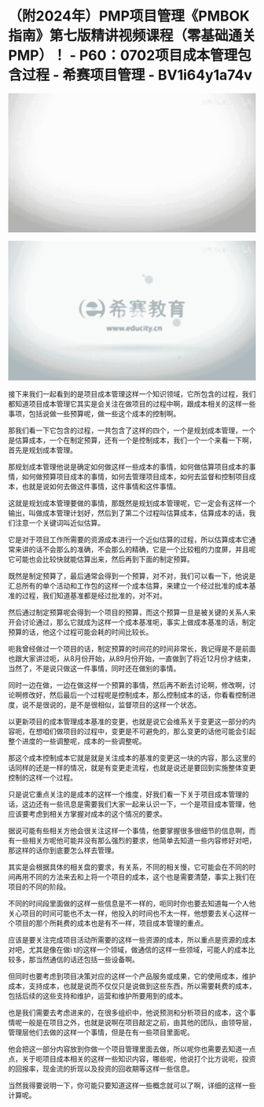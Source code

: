 # （附2024年）PMP项目管理《PMBOK指南》第七版精讲视频课程（零基础通关PMP）！ - P60：0702项目成本管理包含过程 - 希赛项目管理 - BV1i64y1a74v

![](img/f9ee806158164322331207b33855a02f_0.png)

![](img/f9ee806158164322331207b33855a02f_1.png)

接下来我们一起看到的是项目成本管理这样一个知识领域，它所包含的过程，我们都知道项目成本管理它其实是会关注在做项目的过程中啊，跟成本相关的这样一些事项，包括说做一些预算呢，做一些这个成本的控制啊。

那我们看一下它包含的过程，一共包含了这样的四个，一个是规划成本管理，一个是估算成本，一个在制定预算，还有一个是控制成本，我们一个一个来看一下啊，首先是规划成本管理。

那规划成本管理他说是确定如何做这样一些成本的事情，如何做估算项目成本的事情，如何做预算项目成本的事情，如何去管理项目成本，如何去监督和控制项目成本，也就是说如何去做这件事情，这件事情和这件事情。

这就是规划成本管理要做的事情，那既然是规划成本管理呢，它一定会有这样一个输出，叫做成本管理计划好，然后到了第二个过程叫估算成本，估算成本的话，我们注意一个关键词叫近似估算。

它是对于项目工作所需要的资源成本进行一个近似估算的过程，所以估算成本它通常来讲的话不会那么的准确，不会那么的精确，它是一个比较粗的力度屏，并且呢它可能也会比较快就能估算出来，然后再到下面的制定预算。

既然是制定预算了，最后通常会得到一个预算，对不对，我们可以看一下，他说是汇总所有的单个活动和工作包的这样一个成本估算，来建立一个经过批准的成本基准的过程，我们知道基准都是经过批准的，对不对。

然后通过制定预算呢会得到一个项目的预算，而这个预算一旦是被关键的关系人来开会讨论通过，那么它就成为这样一个成本基准呃，事实上做成本基准的话，制定预算的话，他这个过程可能会耗的时间比较长。

呃我曾经做过一个项目的话，制定预算的时间花的时间非常长，我记得是不是前面也跟大家讲过呃，从8月份开始，从89月份开始，一直做到了将近12月份才结束，当然了，不是说只做这一件事情，同时还在做别的事情。

同时一边在做，一边在做这样一个预算的事情，然后再不断去讨论啊，修改啊，讨论啊修改好，然后最后一个过程呢是控制成本，那么控制成本的话，你看看控制进度，说不是很说的，是不是很相似，监督项目的这样一个状态。

以更新项目的成本管理成本基准的变更，也就是说它会维系关于变更这一部分的内容呃，在想咱们做项目的过程中，变更是不可避免的，那么变更的话他可能会引起整个进度的一些调整呢，成本的一些调整呢。

那这个成本控制成本它就是就是关注成本的基准的变更这一块的内容，那么这里的话同样的还是一样的情况，就是有变更走流程，也就是说还是要回到实施整体变更控制的这样一个过程。

只是说它重点关注的是成本的这样一个维度，好我们看一下关于项目成本管理的话，这边还有一些讯息是需要我们大家一起来认识一下，一个是项目成本管理，他应该要考虑到相关方掌握对成本的这个情况的要求。

据说可能有些相关方他会很关注这样一个事情，他要掌握很多很细节的信息啊，而有一些相关方呢他可能并没有那么强烈的要求，他简单去知道一些内容修好对吧，那这样的话你到底要怎么样去管理。

其实是会根据具体的相关盘的要求，有关系，不同的相关慢，它可能会在不同的时间再用不同的方法来去和上将一个项目的成本，这个也是需要清楚，事实上我们在项目的不同的阶段。

不同的时间段里面做的这样一些信息是不一样的，呃同时你也要去知道每一个人他关心项目的时间可能也不太一样，他投入的时间也不太一样，他想要去关心这样一个项目的那个所耗费的成本也是有不一样，项目成本管理的重点。

应该是要关注完成项目活动所需要的这样一些资源的成本，所以重点是资源的成本对吧，尤其是像在做i t的这样一个领域，做通信的这样一些领域，可能人的成本比较多，那当然通信的话还包括一些设备啊。

但同时也要考虑到项目决策对应的这样一个产品服务或成果，它的使用成本，维护成本，支持成本，也就是说而不仅仅只是说做到这些东西，所以需要耗费的成本，包括后续的这些支持和维护，运营和维护所要用到的成本。

也是我们需要去考虑进来的，在很多组织中，他说预测和分析项目的成本，这个事情呢一般是在项目之外，也就是说啊在项目敲定之前，由其他的团队，由领导层，管理层他们去做的这样一个事情，但是在有一些项目里面呢。

他会把这一部分内容放到你做一个项目管理里面去做，所以呢你也需要去知道一点点，关于呃项目成本相关的这样一些知识内容，哪些呢，他说打个比方说呃，投资的回报率，现金流的折现以及投资的回收期等这样一些信息。

当然我得要说明一下，你可能只要知道这样一些概念就可以了啊，详细的这样一些计算呢。